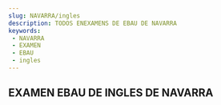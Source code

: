 ```yaml
---
slug: NAVARRA/ingles
description: TODOS ENEXAMENS DE EBAU DE NAVARRA
keywords:
 - NAVARRA
 - EXAMEN
 - EBAU
 - ingles
---
```

## EXAMEN EBAU DE INGLES DE NAVARRA
